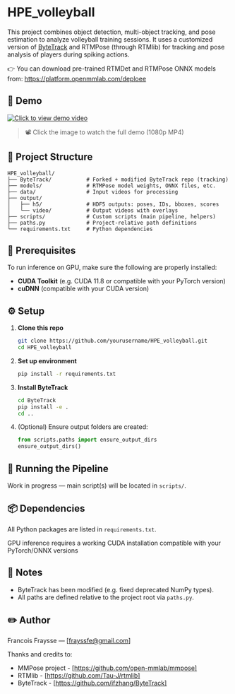 # HPE_volleyball

This project combines object detection, multi-object tracking, and pose estimation to analyze volleyball training sessions. It uses a customized version of [ByteTrack](https://github.com/ifzhang/ByteTrack) and RTMPose (through RTMlib) for tracking and pose analysis of players during spiking actions.

👉 You can download pre-trained RTMDet and RTMPose ONNX models from:
https://platform.openmmlab.com/deploee

## 🎥 Demo

[![Click to view demo video](https://raw.githubusercontent.com/f-fraysse/HPE_volleyball/tree/main/assets/demo_thumbnail.png)](https://raw.githubusercontent.com/f-fraysse/HPE_volleyball/tree/main/assets/test_det-X_pose-M_track-0508.mp4)

> 📽️ Click the image to watch the full demo (1080p MP4)

## 📁 Project Structure

```
HPE_volleyball/
├── ByteTrack/           # Forked + modified ByteTrack repo (tracking)
├── models/              # RTMPose model weights, ONNX files, etc.
├── data/                # Input videos for processing
├── output/
│   ├── h5/              # HDF5 outputs: poses, IDs, bboxes, scores
│   └── video/           # Output videos with overlays
├── scripts/             # Custom scripts (main pipeline, helpers)
├── paths.py             # Project-relative path definitions
└── requirements.txt     # Python dependencies
```

## 🔧 Prerequisites

To run inference on GPU, make sure the following are properly installed:

- **CUDA Toolkit** (e.g. CUDA 11.8 or compatible with your PyTorch version)
- **cuDNN** (compatible with your CUDA version)

## ⚙️ Setup

1. **Clone this repo**
   ```bash
   git clone https://github.com/yourusername/HPE_volleyball.git
   cd HPE_volleyball
   ```

2. **Set up environment**
   ```bash
   pip install -r requirements.txt
   ```

3. **Install ByteTrack**
   ```bash
   cd ByteTrack
   pip install -e .
   cd ..
   ```

4. (Optional) Ensure output folders are created:
   ```python
   from scripts.paths import ensure_output_dirs
   ensure_output_dirs()
   ```

## 🚀 Running the Pipeline

Work in progress — main script(s) will be located in `scripts/`.

## 📦 Dependencies

All Python packages are listed in `requirements.txt`.

GPU inference requires a working CUDA installation compatible with your PyTorch/ONNX versions

## 📄 Notes

- ByteTrack has been modified (e.g. fixed deprecated NumPy types).
- All paths are defined relative to the project root via `paths.py`.

## ✏️ Author

Francois Fraysse — [frayssfe@gmail.com]

Thanks and credits to:  
- MMPose project - [https://github.com/open-mmlab/mmpose]  
- RTMlib - [https://github.com/Tau-J/rtmlib]  
- ByteTrack - [https://github.com/ifzhang/ByteTrack]
